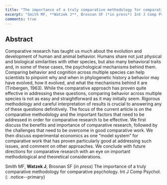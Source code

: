 ```yaml
---
title: "The importance of a truly comparative methodology for comparative psychology"
excerpt: "Smith MF, **Watzek J**, Brosnan SF (*in press*) Int J Comp Psychol"
comments: true
---
```


## Abstract

Comparative research has taught us much about the evolution and development of human and animal behavior. Humans share not just physical and biological similarities with other species, but also many behavioral traits and, in some of these cases, the psychological mechanisms behind them. Comparing behavior and cognition across multiple species can help scientists to pinpoint why and when in phylogenetic history a behavior may have evolved, how it evolved, and what the mechanisms behind it are (Tinbergen, 1963). While the comparative approach has proven quite effective in addressing these questions, comparing behavior across multiple species is not as easy and straightforward as it may initially seem. Rigorous methodology and careful interpretation of results is crucial to answering any of these questions definitively. The focus of the current article is on the comparative methodology and the important factors that need to be addressed in order for comparative research to be effective. We first discuss the benefits and importance of comparative research, followed by the challenges that need to be overcome in good comparative work. We then discuss experimental economics as one “model system” for comparative work that has proven particularly good at addressing such issues, and comment on other approaches. We conclude with future directions for comparative research with an eye on important methodological and theoretical considerations. 

Smith MF, **Watzek J**, Brosnan SF (*in press*) The importance of a truly comparative methodology for comparative psychology. Int J Comp Psychol.
{: .notice--primary}